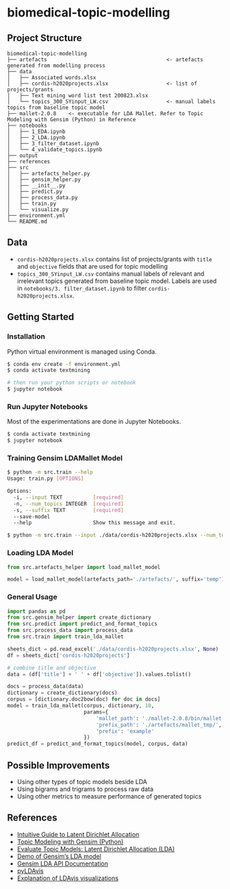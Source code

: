 # biomedical-topic-modelling

## Project Structure

```
biomedical-topic-modelling
├── artefacts                                       <- artefacts generated from modelling process
├── data
│   ├── Associated words.xlsx
│   ├── cordis-h2020projects.xlsx                   <- list of projects/grants
│   ├── Text mining word list test 200823.xlsx
│   └── topics_300_SYinput_LW.csv                   <- manual labels topics from baseline topic model
├── mallet-2.0.8    <- executable for LDA Mallet. Refer to Topic Modeling with Gensim (Python) in Reference
├── notebooks
│   ├── 1_EDA.ipynb
│   ├── 2_LDA.ipynb
│   ├── 3_filter_dataset.ipynb
│   └── 4_validate_topics.ipynb
├── output
├── references
├── src
│   ├── artefacts_helper.py
│   ├── gensim_helper.py
│   ├── __init__.py
│   ├── predict.py
│   ├── process_data.py
│   ├── train.py
│   └── visualize.py
├── environment.yml
└── README.md
```

## Data

* `cordis-h2020projects.xlsx` contains list of projects/grants with `title` and `objective` fields that are used for topic modelling
* `topics_300_SYinput_LW.csv` contains manual labels of relevant and irrelevant topics generated from baseline topic model. Labels are used in `notebooks/3. filter_dataset.ipynb` to filter `cordis-h2020projects.xlsx`.

## Getting Started

### Installation

Python virtual environment is managed using Conda. 

```bash
$ conda env create -f environment.yml
$ conda activate textmining

# then run your python scripts or notebook
$ jupyter notebook
```

### Run Jupyter Notebooks

Most of the experimentations are done in Jupyter Notebooks.

```bash
$ conda activate textmining
$ jupyter notebook
```

### Training Gensim LDAMallet Model

```bash
$ python -m src.train --help
Usage: train.py [OPTIONS]

Options:
  -i, --input TEXT          [required]
  -n, --num_topics INTEGER  [required]
  -s, --suffix TEXT         [required]
  --save-model
  --help                    Show this message and exit.

$ python -m src.train --input ./data/cordis-h2020projects.xlsx --num_topics 10 --suffix temp --save-model
```

### Loading LDA Model

```python
from src.artefacts_helper import load_mallet_model

model = load_mallet_model(artefacts_path='./artefacts/', suffix='temp')
```

### General Usage

```python
import pandas as pd
from src.gensim_helper import create_dictionary
from src.predict import predict_and_format_topics
from src.process_data import process_data
from src.train import train_lda_mallet

sheets_dict = pd.read_excel('./data/cordis-h2020projects.xlsx', None)
df = sheets_dict['cordis-h2020projects']

# combine title and objective
data = (df['title'] + ' ' + df['objective']).values.tolist()

docs = process_data(data)
dictionary = create_dictionary(docs)
corpus = [dictionary.doc2bow(doc) for doc in docs]
model = train_lda_mallet(corpus, dictionary, 10,
                         params={
                             'mallet_path': './mallet-2.0.8/bin/mallet',
                             'prefix_path': './artefacts/mallet_tmp/',
                             'prefix': 'example'
                         })
predict_df = predict_and_format_topics(model, corpus, data)
```

## Possible Improvements

* Using other types of topic models beside LDA
* Using bigrams and trigrams to process raw data
* Using other metrics to measure performance of generated topics

## References

* [Intuitive Guide to Latent Dirichlet Allocation](https://towardsdatascience.com/light-on-math-machine-learning-intuitive-guide-to-latent-dirichlet-allocation-437c81220158)
* [Topic Modeling with Gensim (Python)](https://www.machinelearningplus.com/nlp/topic-modeling-gensim-python)
* [Evaluate Topic Models: Latent Dirichlet Allocation (LDA)](https://towardsdatascience.com/evaluate-topic-model-in-python-latent-dirichlet-allocation-lda-7d57484bb5d0)
* [Demo of Gensim’s LDA model](https://radimrehurek.com/gensim/auto_examples/tutorials/run_lda.html)
* [Gensim LDA API Documentation](https://radimrehurek.com/gensim/models/ldamodel.html#gensim.models.ldamodel.LdaModel.get_document_topics)
* [pyLDAvis](https://pyldavis.readthedocs.io/en/latest/readme.html)
* [Explanation of LDAvis visualizations](https://cran.r-project.org/web/packages/LDAvis/vignettes/details.pdf)

